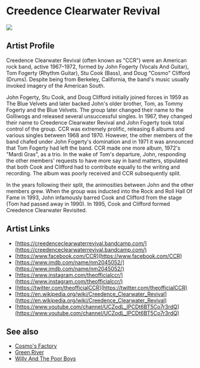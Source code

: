 # Creedence Clearwater Revival

![](../../asssets/artists/Creedence_Clearwater_Revival.png)

## Artist Profile

Creedence Clearwater Revival (often known as "CCR") were an American rock band, active 1967–1972, formed by John Fogerty (Vocals And Guitar), Tom Fogerty (Rhythm Guitar), Stu Cook (Bass), and Doug "Cosmo" Clifford (Drums). Despite being from Berkeley, California, the band's music usually invoked imagery of the American South.

John Fogerty, Stu Cook, and Doug Clifford initially joined forces in 1959 as The Blue Velvets and later backed John's older brother, Tom, as Tommy Fogerty and the Blue Velvets. The group later changed their name to the Golliwogs and released several unsuccessful singles. In 1967, they changed their name to Creedence Clearwater Revival and John Fogerty took total control of the group. CCR was extremely prolific, releasing 6 albums and various singles between 1968 and 1970. However, the other members of the band chafed under John Fogerty's domination and in 1971 it was announced that Tom Fogerty had left the band. CCR made one more album, 1972's "Mardi Gras", as a trio. In the wake of Tom's departure, John, responding the other members' requests to have more say in band matters, stipulated that both Cook and Clifford had to contribute equally to the writing and recording. The album was poorly received and CCR subsequently split.

In the years following their split, the animosities between John and the other members grew. When the group was inducted into the Rock and Roll Hall Of Fame in 1993, John infamously barred Cook and Clifford from the stage (Tom had passed away in 1990). In 1995, Cook and Clifford formed Creedence Clearwater Revisited.

## Artist Links

- [https://creedenceclearwaterrevival.bandcamp.com/](https://creedenceclearwaterrevival.bandcamp.com/)
- [https://www.facebook.com/CCR](https://www.facebook.com/CCR)
- [https://www.imdb.com/name/nm2045052/](https://www.imdb.com/name/nm2045052/)
- [https://www.instagram.com/theofficialccr/](https://www.instagram.com/theofficialccr/)
- [https://twitter.com/theofficialCCR](https://twitter.com/theofficialCCR)
- [https://en.wikipedia.org/wiki/Creedence_Clearwater_Revival](https://en.wikipedia.org/wiki/Creedence_Clearwater_Revival)
- [https://www.youtube.com/channel/UCZodL_lPCDt6BT5Co7r3rdQ](https://www.youtube.com/channel/UCZodL_lPCDt6BT5Co7r3rdQ)


## See also

- [Cosmo's Factory](Creedence_Clearwater_Revival-Cosmos_Factory.md)
- [Green River](Creedence_Clearwater_Revival-Green_River.md)
- [Willy And The Poor Boys](Creedence_Clearwater_Revival-Willy_And_The_Poor_Boys.md)
